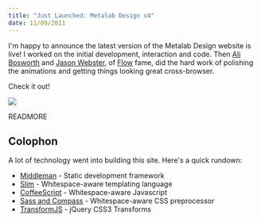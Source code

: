 ```yaml
--- 
title: "Just Launched: Metalab Design v4"
date: 11/09/2011
---
```


[Ali Bosworth]: http://twitter.com/#!/alibosworth
[Jason Webster]: http://twitter.com/#!/jasonswebster
[Flow]: http://www.getflow.com/
[Middleman]: http://middlemanapp.com
[Slim]: http://slim-lang.com/
[CoffeeScript]: http://jashkenas.github.com/coffee-script/
[Sass and Compass]: http://compass-style.org/
[TransformJS]: http://transformjs.strobeapp.com/

I'm happy to announce the latest version of the Metalab Design website is live! I worked on the initial development, interaction and code. Then [Ali Bosworth] and [Jason Webster], of [Flow] fame, did the hard work of polishing the animations and getting things looking great cross-browser.

Check it out!

<a href="http://metalabdesign.com"><img src="http://src.sencha.io/http://awardwinningfjords.com/images/metalab.jpg"></a>

READMORE

## Colophon

A lot of technology went into building this site. Here's a quick rundown:

* [Middleman] - Static development framework
* [Slim] - Whitespace-aware templating language
* [CoffeeScript] - Whitespace-aware Javascript
* [Sass and Compass] - Whitespace-aware CSS preprocessor
* [TransformJS] - jQuery CSS3 Transforms